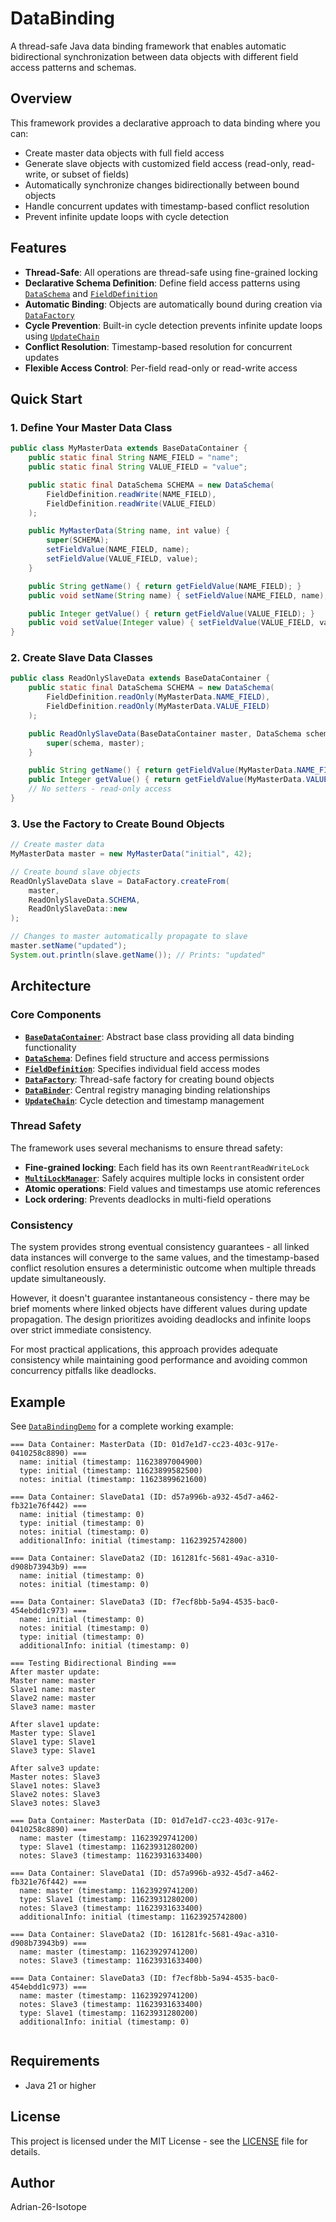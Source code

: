 # DataBinding

A thread-safe Java data binding framework that enables automatic bidirectional synchronization between data objects with different field access patterns and schemas.

## Overview

This framework provides a declarative approach to data binding where you can:
- Create master data objects with full field access
- Generate slave objects with customized field access (read-only, read-write, or subset of fields)
- Automatically synchronize changes bidirectionally between bound objects
- Handle concurrent updates with timestamp-based conflict resolution
- Prevent infinite update loops with cycle detection

## Features

- **Thread-Safe**: All operations are thread-safe using fine-grained locking
- **Declarative Schema Definition**: Define field access patterns using [`DataSchema`](src/adrian/os/java/databinding/DataSchema.java) and [`FieldDefinition`](src/adrian/os/java/databinding/FieldDefinition.java)
- **Automatic Binding**: Objects are automatically bound during creation via [`DataFactory`](src/adrian/os/java/databinding/DataFactory.java)
- **Cycle Prevention**: Built-in cycle detection prevents infinite update loops using [`UpdateChain`](src/adrian/os/java/databinding/UpdateChain.java)
- **Conflict Resolution**: Timestamp-based resolution for concurrent updates
- **Flexible Access Control**: Per-field read-only or read-write access

## Quick Start

### 1. Define Your Master Data Class

```java
public class MyMasterData extends BaseDataContainer {
    public static final String NAME_FIELD = "name";
    public static final String VALUE_FIELD = "value";

    public static final DataSchema SCHEMA = new DataSchema(
        FieldDefinition.readWrite(NAME_FIELD),
        FieldDefinition.readWrite(VALUE_FIELD)
    );

    public MyMasterData(String name, int value) {
        super(SCHEMA);
        setFieldValue(NAME_FIELD, name);
        setFieldValue(VALUE_FIELD, value);
    }

    public String getName() { return getFieldValue(NAME_FIELD); }
    public void setName(String name) { setFieldValue(NAME_FIELD, name); }

    public Integer getValue() { return getFieldValue(VALUE_FIELD); }
    public void setValue(Integer value) { setFieldValue(VALUE_FIELD, value); }
}
```

### 2. Create Slave Data Classes

```java
public class ReadOnlySlaveData extends BaseDataContainer {
    public static final DataSchema SCHEMA = new DataSchema(
        FieldDefinition.readOnly(MyMasterData.NAME_FIELD),
        FieldDefinition.readOnly(MyMasterData.VALUE_FIELD)
    );

    public ReadOnlySlaveData(BaseDataContainer master, DataSchema schema) {
        super(schema, master);
    }

    public String getName() { return getFieldValue(MyMasterData.NAME_FIELD); }
    public Integer getValue() { return getFieldValue(MyMasterData.VALUE_FIELD); }
    // No setters - read-only access
}
```

### 3. Use the Factory to Create Bound Objects

```java
// Create master data
MyMasterData master = new MyMasterData("initial", 42);

// Create bound slave objects
ReadOnlySlaveData slave = DataFactory.createFrom(
    master,
    ReadOnlySlaveData.SCHEMA,
    ReadOnlySlaveData::new
);

// Changes to master automatically propagate to slave
master.setName("updated");
System.out.println(slave.getName()); // Prints: "updated"
```

## Architecture

### Core Components

- **[`BaseDataContainer`](src/adrian/os/java/databinding/BaseDataContainer.java)**: Abstract base class providing all data binding functionality
- **[`DataSchema`](src/adrian/os/java/databinding/DataSchema.java)**: Defines field structure and access permissions
- **[`FieldDefinition`](src/adrian/os/java/databinding/FieldDefinition.java)**: Specifies individual field access modes
- **[`DataFactory`](src/adrian/os/java/databinding/DataFactory.java)**: Thread-safe factory for creating bound objects
- **[`DataBinder`](src/adrian/os/java/databinding/DataBinder.java)**: Central registry managing binding relationships
- **[`UpdateChain`](src/adrian/os/java/databinding/UpdateChain.java)**: Cycle detection and timestamp management

### Thread Safety

The framework uses several mechanisms to ensure thread safety:
- **Fine-grained locking**: Each field has its own `ReentrantReadWriteLock`
- **[`MultiLockManager`](src/adrian/os/java/databinding/MultiLockManager.java)**: Safely acquires multiple locks in consistent order
- **Atomic operations**: Field values and timestamps use atomic references
- **Lock ordering**: Prevents deadlocks in multi-field operations

### Consistency

The system provides strong eventual consistency guarantees - all linked data instances will converge to the same values, and the timestamp-based conflict resolution ensures a deterministic outcome when multiple threads update simultaneously.

However, it doesn't guarantee instantaneous consistency - there may be brief moments where linked objects have different values during update propagation. The design prioritizes avoiding deadlocks and infinite loops over strict immediate consistency.

For most practical applications, this approach provides adequate consistency while maintaining good performance and avoiding common concurrency pitfalls like deadlocks.

## Example

See [`DataBindingDemo`](src/adrian/os/java/databinding/demo/DataBindingDemo.java) for a complete working example:

```console
=== Data Container: MasterData (ID: 01d7e1d7-cc23-403c-917e-0410258c8890) ===
  name: initial (timestamp: 11623897004900)
  type: initial (timestamp: 11623899582500)
  notes: initial (timestamp: 11623899621600)

=== Data Container: SlaveData1 (ID: d57a996b-a932-45d7-a462-fb321e76f442) ===
  name: initial (timestamp: 0)
  type: initial (timestamp: 0)
  notes: initial (timestamp: 0)
  additionalInfo: initial (timestamp: 11623925742800)

=== Data Container: SlaveData2 (ID: 161281fc-5681-49ac-a310-d908b73943b9) ===
  name: initial (timestamp: 0)
  notes: initial (timestamp: 0)

=== Data Container: SlaveData3 (ID: f7ecf8bb-5a94-4535-bac0-454ebdd1c973) ===
  name: initial (timestamp: 0)
  notes: initial (timestamp: 0)
  type: initial (timestamp: 0)
  additionalInfo: initial (timestamp: 0)

=== Testing Bidirectional Binding ===
After master update:
Master name: master
Slave1 name: master
Slave2 name: master
Slave3 name: master

After slave1 update:
Master type: Slave1
Slave1 type: Slave1
Slave3 type: Slave1

After salve3 update:
Master notes: Slave3
Slave1 notes: Slave3
Slave2 notes: Slave3
Slave3 notes: Slave3

=== Data Container: MasterData (ID: 01d7e1d7-cc23-403c-917e-0410258c8890) ===
  name: master (timestamp: 11623929741200)
  type: Slave1 (timestamp: 11623931280200)
  notes: Slave3 (timestamp: 11623931633400)

=== Data Container: SlaveData1 (ID: d57a996b-a932-45d7-a462-fb321e76f442) ===
  name: master (timestamp: 11623929741200)
  type: Slave1 (timestamp: 11623931280200)
  notes: Slave3 (timestamp: 11623931633400)
  additionalInfo: initial (timestamp: 11623925742800)

=== Data Container: SlaveData2 (ID: 161281fc-5681-49ac-a310-d908b73943b9) ===
  name: master (timestamp: 11623929741200)
  notes: Slave3 (timestamp: 11623931633400)

=== Data Container: SlaveData3 (ID: f7ecf8bb-5a94-4535-bac0-454ebdd1c973) ===
  name: master (timestamp: 11623929741200)
  notes: Slave3 (timestamp: 11623931633400)
  type: Slave1 (timestamp: 11623931280200)
  additionalInfo: initial (timestamp: 0)


```

## Requirements
- Java 21 or higher

## License

This project is licensed under the MIT License - see the [LICENSE](LICENSE) file for details.

## Author

Adrian-26-Isotope

